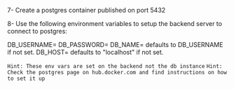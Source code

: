 7- Create a postgres container published on port 5432

8- Use the following environment variables to setup the backend server to connect to postgres:

  DB_USERNAME=<database user username>
  DB_PASSWORD=<database user password>
  DB_NAME=<database-name> defaults to DB_USERNAME if not set.
  DB_HOST=<hostname> defaults to "localhost" if not set.

`Hint: These env vars are set on the backend not the db instance`
`Hint: Check the postgres page on hub.docker.com and find instructions on how to set it up`

